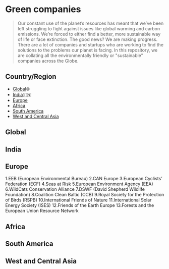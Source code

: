# Green companies

> Our constant use of the planet’s resources has meant that we’ve been left struggling to fight against issues like global warming and carbon emissions. We’re forced to either find a better, more sustainable way of life or face extinction. The good news? We are making progress. There are a lot of companies and startups who are working to find the solutions to the problems our planet is facing. In this repository, we are collating all the environmentally friendly or "sustainable" companies across the Globe. 

## Country/Region

- [Global](#global):globe_with_meridians:
- [India](#india):india:
- [Europe](#europe)
- [Africa](#africa)
- [South America](#south-america)
- [West and Central Asia](#west-and-central-asia)

## Global


## India


## Europe
1.EEB (European Environmental Bureau)
2.CAN Europe
3.European Cyclists’ Federation (ECF)
4.Seas at Risk
5.European Environment Agency (EEA)
6.WildCats Conservation Alliance
7.DSWF (David Shepherd Wildlife Foundation)
8.Coalition Clean Baltic (CCB)
9.Royal Society for the Protection of Birds (RSPB)
10.International Friends of Nature
11.International Solar Energy Society (ISES)
12.Friends of the Earth Europe
13.Forests and the European Union Resource Network


## Africa


## South America


## West and Central Asia

